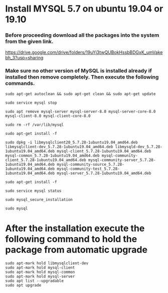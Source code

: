 # Install MYSQL 5.7 on ubuntu 19.04 or 19.10 

### Before proceeding download all the packages into the system from the given link.
https://drive.google.com/drive/folders/19uYj3twQUBokHssbBDGxK_umVakebh_3?usp=sharing

### Make sure no other version of MySQL is installed already if installed then remove completely. Then execute the following commands.

```
sudo apt-get autoclean && sudo apt-get clean && sudo apt-get update

sudo service mysql stop

sudo apt remove mysql-server mysql-server-8.0 mysql-server-core-8.0 mysql-client-8.0 mysql-client-core-8.0

sudo rm -rf /var/lib/mysql

sudo apt-get install -f

sudo dpkg -i libmysqlclient20_5.7.28-1ubuntu19.04_amd64.deb libmysqlclient-dev_5.7.28-1ubuntu19.04_amd64.deb libmysqld-dev_5.7.28-1ubuntu19.04_amd64.deb mysql-client_5.7.28-1ubuntu19.04_amd64.deb mysql-common_5.7.28-1ubuntu19.04_amd64.deb mysql-community-client_5.7.28-1ubuntu19.04_amd64.deb mysql-community-server_5.7.28-1ubuntu19.04_amd64.deb mysql-community-source_5.7.28-1ubuntu19.04_amd64.deb mysql-community-test_5.7.28-1ubuntu19.04_amd64.deb mysql-server_5.7.28-1ubuntu19.04_amd64.deb

sudo apt-get install -f

sudo service mysql status

sudo mysql_secure_installation

sudo mysql
```

# After the installation execute the following command to hold the package from automatic upgrade
```
sudo apt-mark hold libmysqlclient-dev
sudo apt-mark hold mysql-client
sudo apt-mark hold mysql-common
sudo apt-mark hold mysql-server
sudo apt list --upgradable
sudo apt upgrade
```
